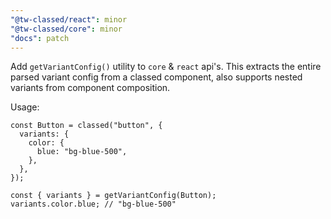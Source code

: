 ```yaml
---
"@tw-classed/react": minor
"@tw-classed/core": minor
"docs": patch
---
```


Add `getVariantConfig()` utility to `core` & `react` api's. This extracts the entire parsed variant config from a classed component, also supports nested variants from component composition.

Usage:

```tsx
const Button = classed("button", {
  variants: {
    color: {
      blue: "bg-blue-500",
    },
  },
});

const { variants } = getVariantConfig(Button);
variants.color.blue; // "bg-blue-500"
```
